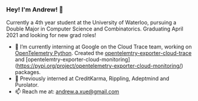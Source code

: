 ### Hey! I'm Andrew! 👋
Currently a 4th year student at the University of Waterloo, pursuing a Double Major in Computer Science and Combinatorics. Graduating April 2021 and looking for new grad roles!

- 🔭 I’m currently interning at Google on the Cloud Trace team, working on [OpenTelemetry Python](https://github.com/open-telemetry/opentelemetry-python). Created the [opentelemtry-exporter-cloud-trace](https://pypi.org/project/opentelemetry-exporter-cloud-trace/) and [opentelemtry-exporter-cloud-monitoring] (https://pypi.org/project/opentelemetry-exporter-cloud-monitoring/) packages.
- 🌱 Previously interned at CreditKarma, Rippling, Adeptmind and Purolator.
- 📫 Reach me at: andrew.a.xue@gmail.com
<!--
**AndrewAXue/AndrewAXue** is a ✨ _special_ ✨ repository because its `README.md` (this file) appears on your GitHub profile.

Here are some ideas to get you started:

- 🔭 I’m currently working on ...
- 🌱 I’m currently learning ...
- 👯 I’m looking to collaborate on ...
- 🤔 I’m looking for help with ...
- 💬 Ask me about ...
- 📫 How to reach me: ...
- 😄 Pronouns: ...
- ⚡ Fun fact: ...
-->
